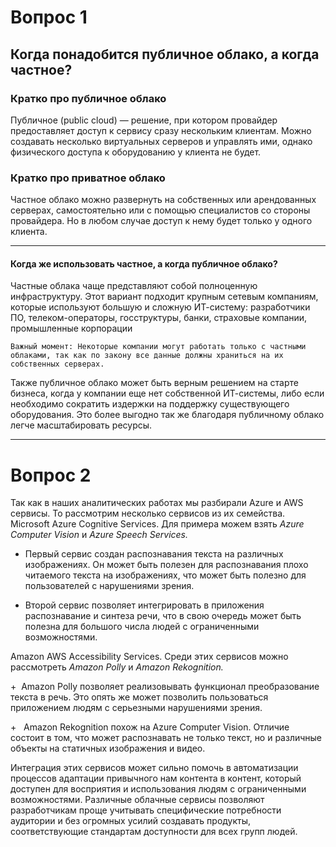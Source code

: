 # Вопрос 1
## Когда понадобится публичное облако, а когда частное?
### Кратко про публичное облако 
Публичное  (public cloud) — решение, при котором провайдер предоставляет доступ к сервису сразу нескольким клиентам. Можно создавать несколько виртуальных серверов и управлять ими, однако физического доступа к оборудованию у клиента не будет.
### Кратко про приватное облако
Частное облако можно развернуть на собственных или арендованных серверах, самостоятельно или с помощью специалистов со стороны провайдера. Но в любом случае доступ к нему будет только у одного клиента.
___
#### Когда же использовать частное, а когда публичное облако?
Частные облака чаще представляют собой полноценную инфраструктуру. Этот вариант подходит крупным сетевым компаниям, которые используют большую и сложную ИТ-систему: разработчики ПО, телеком-операторы, госструктуры, банки, страховые компании, промышленные корпорации
 ```  
Важный момент: Некоторые компании могут работать только с частными облаками, так как по закону все данные должны храниться на их собственных серверах.
 ```   
 Также публичное облако может быть верным решением на старте бизнеса, когда у компании еще нет собственной ИТ-системы, либо если необходимо сократить издержки на поддержку существующего оборудования. Это более выгодно так же благодаря публичному облако легче  масштабировать ресурсы.

___
# Вопрос 2 
Так как в наших аналитических работах мы разбирали Azure и AWS сервисы. То рассмотрим несколько сервисов из их семейства.
Microsoft Azure Cognitive Services. Для примера можем взять _Azure Computer Vision_ и _Azure Speech Services._

+ Первый сервис создан распознавания текста на различных изображениях. Он может быть полезен для распознавания плохо читаемого текста на изображениях, что может быть полезно для пользователей с нарушениями зрения.

+  Второй сервис позволяет интегрировать в приложения распознавание и синтеза речи, что в свою очередь может быть полезна для большого числа людей с ограниченными возможностями.

Amazon AWS Accessibility Services. Среди этих сервисов можно рассмотреть _Amazon Polly_ и _Amazon Rekognition._

+  Amazon Polly позволяет реализовывать функционал преобразование текста в речь. Это опять же может позволить пользоваться приложением людям с серьезными нарушениями зрения.

+   Amazon Rekognition похож на Azure Computer Vision. Отличие состоит в том, что может распознавать не только текст, но и различные объекты на статичных изображения и видео.

Интеграция этих сервисов может сильно помочь в автоматизации процессов адаптации привычного нам контента в контент, который доступен для восприятия и использования людям с ограниченными возможностями. Различные облачные сервисы позволяют разработчикам проще учитывать специфические потребности аудитории и без огромных усилий создавать продукты, соответствующие стандартам доступности для всех групп людей.
 